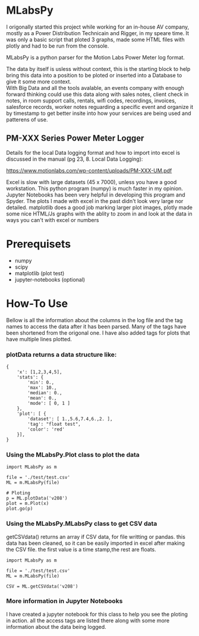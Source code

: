 # MLabsPy

I origonally started this project while working for an in-house AV company, mostly as a 
Power Distribution Technicain and Rigger, in my speare time.  It was only a basic script 
that ploted 3 graphs, made some HTML files with plotly and had to be run from the console. 

MLabsPy is a python parser for the Motion Labs Power Meter log format.  

The data by itself is usless without context, this is the starting block to help bring this 
data into a position to be ploted or inserted into a Database to give it some more context.  
With Big Data and all the tools avalable, an events company with enough forward thinking 
could use this data along with sales notes, client check in notes, in room support calls, 
rentals, wifi codes, recordings, invoices, salesforce records, worker notes reguarding a 
specific event and organize it by timestamp to get better insite into how your services 
are being used and patterens of use. 



## PM-XXX Series Power Meter Logger

Details for the local Data logging format and how to import into excel is discussed in the 
manual (pg 23, 8. Local Data Logging):

https://www.motionlabs.com/wp-content/uploads/PM-XXX-UM.pdf

Excel is slow with large datasets (45 x 7000), unless you have a good workstation.  This python program 
(numpy) is much faster in my opinion. Jupyter Notebooks has been very helpful in developing 
this program and Spyder.  The plots I made with excel in the past didn't look very large nor 
detailed.  matplotlib does a good job marking larger plot images, plotly made some nice 
HTML/Js graphs with the ablity to zoom in and look at the data in ways you can't with excel 
or numbers

# Prerequisets 

* numpy
* scipy
* matplotlib (plot test)
* jupyter-notebooks (optional)

# How-To Use

Bellow is all the information about the columns in the log file and the tag names to
access the data after it has been parsed.  Many of the tags have been shortened from
the origonal one.  I have also added tags for plots that have multiple lines plotted.



### plotData returns a data structure like: 

```
{
    'x': [1,2,3,4,5],
    'stats': {
        'min': 0.,
        'max': 10.,
        'median': 0.,
        'mean': 0.,
        'mode': [ 0, 1 ]
    },
    'plot': [ {  
        'dataset': [ 1.,5.6,7.4,6.,2. ],
        'tag': "float test",
        'color': 'red'
    }],
}
```
### Using the MLabsPy.Plot class to plot the data

```
import MLabsPy as m

file = './test/test.csv'
ML = m.MLabsPy(file)

# Ploting
p = ML.plotData('v208')
plot = m.Plot(x)
plot.go(p)

```

### Using the MLabsPy.MLabsPy class to get CSV data

getCSVdata() returns an array if CSV data, for file writting or pandas.
this data has been cleaned, so it can be easily imported in excel after 
making the CSV file.  the first value is a time stamp,the rest are floats.

```
import MLabsPy as m

file = './test/test.csv'
ML = m.MLabsPy(file)

CSV = ML.getCSVdata('v208')

```

### More information in Jupyter Notebooks

I have created a jupyter notebook for this class to help you see the ploting
in action.  all the access tags are listed there along with some more information
about the data being logged.